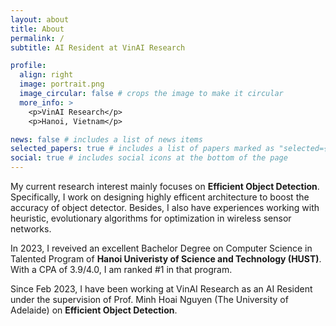 ```yaml
---
layout: about
title: About
permalink: /
subtitle: AI Resident at VinAI Research

profile:
  align: right
  image: portrait.png
  image_circular: false # crops the image to make it circular
  more_info: >
    <p>VinAI Research</p>
    <p>Hanoi, Vietnam</p>

news: false # includes a list of news items
selected_papers: true # includes a list of papers marked as "selected={true}"
social: true # includes social icons at the bottom of the page
---
```


My current research interest mainly focuses on **Efficient Object Detection**. Specifically, I work on designing highly efficent architecture to boost the accuracy of object detector. Besides, I also have experiences working with heuristic, evolutionary algorithms for optimization in wireless sensor networks.   

In 2023, I reveived an excellent Bachelor Degree on Computer Science in Talented Program of **Hanoi Univeristy of Science and Technology (HUST)**. With a CPA of 3.9/4.0, I am ranked #1 in that program.

Since Feb 2023, I have been working at VinAI Research as an AI Resident under the supervision of Prof. Minh Hoai Nguyen (The University of Adelaide) on **Efficient Object Detection**.   

